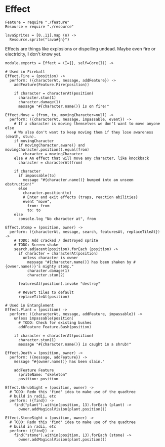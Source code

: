 Effect
======

    Feature = require "./feature"
    Resource = require "./resource"

    lavaSprites = [0..11].map (n) ->
      Resource.sprite("lava#{n}")

Effects are things like explosions or dispelling undead. Maybe even fire or
electricity, I don't know yet.

    module.exports = Effect = (I={}, self=Core(I)) ->

    # Used in Fireball
    Effect.Fire = (position) ->
      perform: ({characterAt, message, addFeature}) ->
        addFeature(Feature.Fire(position))

        if character = characterAt(position)
          character.stun(1)
          character.damage(1)
          message "#{character.name()} is on fire!"

    Effect.Move = (from, to, movingCharacter=null) ->
      perform: ({characterAt, message, impassable, event}) ->
        # If a character is moving themselves we don't want to move anyone else
        # We also don't want to keep moving them if they lose awareness (death, stun).
        if movingCharacter
          if movingCharacter.aware() and movingCharacter.position().equal(from)
            character = movingCharacter
        else # An effect that will move any character, like knockback
          character = characterAt(from)

        if character
          if impassable(to)
            message "#{character.name()} bumped into an unseen obstruction!"
          else
            character.position(to)
            # Enter and exit effects (traps, reaction abilities)
            event "move",
              from: from
              to: to
        else
          console.log "No character at", from

    Effect.Stomp = (position, owner) ->
      perform: ({characterAt, message, search, featuresAt, replaceTileAt}) ->
        # TODO: Add cracked / destroyed sprite
        # TODO: Screen shake
        search.adjacent(position).forEach (position) ->
          if character = characterAt(position)
            unless character is owner
              message "#{character.name()} has been shaken by #{owner.name()}'s mighty stomp."
              character.damage(1)
              character.stun(2)

          featuresAt(position).invoke "destroy"

          # Revert tiles to default
          replaceTileAt(position)

    # Used in Entanglement
    Effect.Plant = (position) ->
      perform: ({characterAt, message, addFeature, impassable}) ->
        unless impassable(position)
          # TODO: Check for existing bushes
          addFeature Feature.Bush(position)

        if character = characterAt(position)
          character.stun(1)
          message "#{character.name()} is caught in a shrub!"

    Effect.Death = (position, owner) ->
      perform: ({message, addFeature}) ->
        message "#{owner.name()} has been slain."

        addFeature Feature
          spriteName: "skeleton"
          position: position

    Effect.ShrubSight = (position, owner) ->
      # TODO: Redo this 'find' idea to make use of the quadtree
      # build in radii, etc
      perform: ({find}) ->
        find("plant").within(position, 13).forEach (plant) ->
          owner.addMagicalVision(plant.position())

    Effect.StoneSight = (position, owner) ->
      # TODO: Redo this 'find' idea to make use of the quadtree
      # build in radii, etc
      perform: ({find}) ->
        find("stone").within(position, 13).forEach (stone) ->
          owner.addMagicalVision(plant.position())
